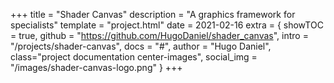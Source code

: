 +++
title = "Shader Canvas"
description = "A graphics framework for specialists"
template = "project.html"
date = 2021-02-16
extra = { showTOC = true, github = "https://github.com/HugoDaniel/shader_canvas", intro = "/projects/shader-canvas", docs = "#", author = "Hugo Daniel", class="project documentation center-images", social_img = "/images/shader-canvas-logo.png" }
+++

